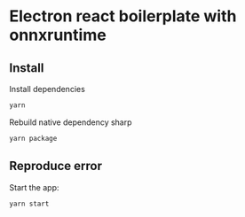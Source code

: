 # Electron react boilerplate with onnxruntime

## Install

Install dependencies
```bash
yarn
```

Rebuild native dependency sharp
```bash
yarn package
```

## Reproduce error

Start the app:
```bash
yarn start
```
